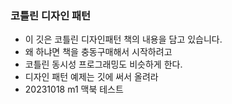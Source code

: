### 코틀린 디자인 패턴
- 이 깃은 코틀린 디자인패턴 책의 내용을 담고 있습니다.
- 왜 하냐면 책을 충동구매해서 시작하려고
- 코틀린 동시성 프로그래밍도 비슷하게 한다.
- 디자인 패턴 예제는 깃에 써서 올려라
- 20231018 m1 맥북 테스트